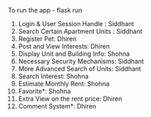 To run the app - flask run

1. Login & User Session Handle : Siddhant 
2. Search Certain Apartment Units : Siddhant
3. Register Pet: Dhiren
4. Post and View Interests: Dhiren
5. Display Unit and Building Info: Shohna
6. Necessary Security Mechanisms: Siddhant
7. More Advanced Search of Units: Siddhant
8. Search Interest: Shohna
9. Estimate Monthly Rent: Shohna
10. Favorite*: Shohna
11. Extra View on the rent price: Dhiren
13. Comment System*: Dhiren
